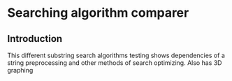 # Searching algorithm comparer

## Introduction

This different substring search algorithms testing shows dependencies of a string preprocessing and other methods of search optimizing. Also has 3D graphing

